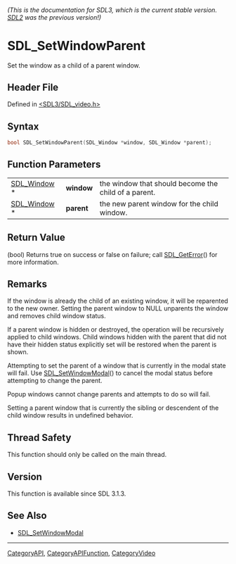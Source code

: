 ###### (This is the documentation for SDL3, which is the current stable version. [SDL2](https://wiki.libsdl.org/SDL2/) was the previous version!)
# SDL_SetWindowParent

Set the window as a child of a parent window.

## Header File

Defined in [<SDL3/SDL_video.h>](https://github.com/libsdl-org/SDL/blob/main/include/SDL3/SDL_video.h)

## Syntax

```c
bool SDL_SetWindowParent(SDL_Window *window, SDL_Window *parent);
```

## Function Parameters

|                            |            |                                                      |
| -------------------------- | ---------- | ---------------------------------------------------- |
| [SDL_Window](SDL_Window) * | **window** | the window that should become the child of a parent. |
| [SDL_Window](SDL_Window) * | **parent** | the new parent window for the child window.          |

## Return Value

(bool) Returns true on success or false on failure; call
[SDL_GetError](SDL_GetError)() for more information.

## Remarks

If the window is already the child of an existing window, it will be
reparented to the new owner. Setting the parent window to NULL unparents
the window and removes child window status.

If a parent window is hidden or destroyed, the operation will be
recursively applied to child windows. Child windows hidden with the parent
that did not have their hidden status explicitly set will be restored when
the parent is shown.

Attempting to set the parent of a window that is currently in the modal
state will fail. Use [SDL_SetWindowModal](SDL_SetWindowModal)() to cancel
the modal status before attempting to change the parent.

Popup windows cannot change parents and attempts to do so will fail.

Setting a parent window that is currently the sibling or descendent of the
child window results in undefined behavior.

## Thread Safety

This function should only be called on the main thread.

## Version

This function is available since SDL 3.1.3.

## See Also

- [SDL_SetWindowModal](SDL_SetWindowModal)

----
[CategoryAPI](CategoryAPI), [CategoryAPIFunction](CategoryAPIFunction), [CategoryVideo](CategoryVideo)

